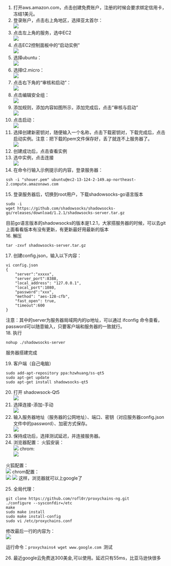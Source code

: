 1. 打开aws.amazon.com，点击创建免费账户，注册的时候会要求绑定信用卡，冻结1美元。
2. 登录账户，点击右上角地区，选择亚太首尔：<br>
![](1.png)
3. 点击左上角的服务，选中EC2<br>
![](2.png)
4. 点击EC2控制面板中的“启动实例”<br>
![](3.png)
5. 选择ubuntu：<br>
![](4.png)
6. 选择t2.micro：<br>
![](5.png)
7. 点击右下角的“审核和启动”：<br>
![](6.png)
8. 点击编辑安全组：<br>
![](7.png)
9. 添加规则，添加内容如图所示，添加完成后，点击“审核与启动”<br>
![](8.png)
10. 点击启动：<br>
![](9.png)
11. 选择创建新密钥对，随便输入一个名称，点击下载密钥对，下载完成后，点击启动实例。注意：把下载的pem文件保存好，丢了就连不上服务器了。<br>
![](10.png)
12. 创建成功后，点击查看实例<br>
13. 选中实例，点击连接<br>
![](11.png)
14. 在命令行输入示例提示的内容，登录服务器：<br>
```
ssh -i "shouer.pem" ubuntu@ec2-13-124-2-149.ap-northeast-2.compute.amazonaws.com
```
15. 登录服务器后，切换到root用户，下载shadowsocks-go语言版本<br>
```
sudo -i
wget https://github.com/shadowsocks/shadowsocks-go/releases/download/1.2.1/shadowsocks-server.tar.gz
```
目前go语言版本的shadowsocks的版本是1.2.1，大家搭服务器的时候，可以去git上面看看版本有没有更新，有更新最好用最新的版本<br>
16. 解压<br>
```
tar -zxvf shadowsocks-server.tar.gz
```
17. 创建config.json，输入以下内容：<br>
```
vi config.json
{
    "server":"xxxxx",
    "server_port":8388,
    "local_address": "127.0.0.1",
    "local_port":1080,
    "password":"xxx",
    "method": "aes-128-cfb",
    "fast_open": true,
    "timeout":600
}
```
注意：其中的server为服务器局域网内的ip地址，可以通过 ifconfig 命令查看，password可以随意输入，只要客户端和服务器的一致就行。<br>
18. 执行
```
nohup ./shadowsocks-server
```
服务器搭建完成

19. 客户端（自己电脑）
```
sudo add-apt-repository ppa:hzwhuang/ss-qt5
sudo apt-get update
sudo apt-get install shadowsocks-qt5
```
20. 打开 shadowsock-Qt5<br>
![](12.png)
21. 选择连接-添加-手动<br>
![](13.png)
22. 输入服务器地址（服务器的公网地址）、端口、密钥（对应服务器config.json文件中的password）、加密方式保存。<br>
![](14.png)
23. 保持成功后，选择测试延迟，并连接服务器。
24. 浏览器配置：
火狐安装：<br>
![](15.png)
chrom:<br>
![](16.png)

火狐配置：<br>
![](17.png)
chrom配置：<br>
![](18.png)
![](19.png)
这样，浏览器就可以上google了

25. 全局代理：
```
git clone https://github.com/rofl0r/proxychains-ng.git
./configure --sysconfdir=/etc
make
sudo make install
sudo make install-config
sudo vi /etc/proxychains.conf
```
修改最后一行的内容为：<br>
![](20.png)

运行命令：`proxychains4 wget www.google.com `测试

26. 最近google云免费送300美金,可以使用。延迟只有55ms，比亚马逊快很多
